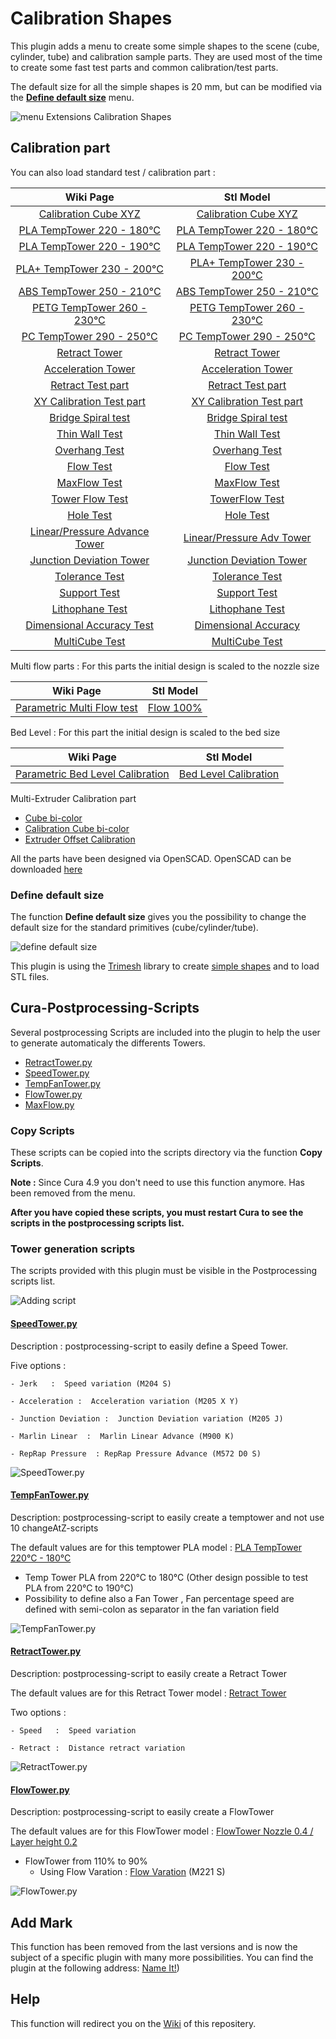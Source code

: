 # Calibration Shapes

This plugin adds a menu to create some simple shapes to the scene (cube, cylinder, tube) and calibration sample parts. They are used most of the time to create some fast test parts and common calibration/test parts. 

The default size for all the simple shapes is 20 mm, but can be modified via the [**Define default size**](#Define-default-size) menu.

![menu Extensions Calibration Shapes](./images/menu.jpg)

## Calibration part

You can also load standard test  / calibration  part :

| Wiki Page                                                                                                       | Stl Model                                                       |
|:---------------------------------------------------------------------------------------------------------------:|:---------------------------------------------------------------:|
| [Calibration Cube XYZ](https://github.com/5axes/Calibration-Shapes/wiki/Calibration-Cube-XYZ)                   | [Calibration Cube XYZ](./models/CalibrationCube.stl)            |
| [PLA  TempTower 220 - 180°C](https://github.com/5axes/Calibration-Shapes/wiki/PLA-TempTower-220---180°C)        | [PLA  TempTower 220 - 180°C](./models/TempTowerPLA.stl)         |
| [PLA  TempTower 220 - 190°C](https://github.com/5axes/Calibration-Shapes/wiki/PLA-TempTower-220---190°C)        | [PLA  TempTower 220 - 190°C](./models/TempTowerPLA190°C.stl)    |
| [PLA+ TempTower 230 - 200°C](https://github.com/5axes/Calibration-Shapes/wiki/PLA+-TempTower-230---200°C)       | [PLA+ TempTower 230 - 200°C](./models/TempTowerPLA+.stl)        |
| [ABS  TempTower 250 - 210°C](https://github.com/5axes/Calibration-Shapes/wiki/ABS-TempTower-250---210°C)        | [ABS  TempTower 250 - 210°C](./models/TempTowerABS.stl)         |
| [PETG TempTower 260 - 230°C](https://github.com/5axes/Calibration-Shapes/wiki/PETG-TempTower-260---230°C)       | [PETG TempTower 260 - 230°C](./models/TempTowerPETG.stl)        |
| [PC   TempTower 290 - 250°C](https://github.com/5axes/Calibration-Shapes/wiki/PC-TempTower-290---250°C)         | [PC   TempTower 290 - 250°C](./models/TempTowerPC.stl)        |
| [Retract Tower](https://github.com/5axes/Calibration-Shapes/wiki/Retract-Tower)                                 | [Retract Tower](./models/RetractTower.stl)                      |
| [Acceleration Tower](https://github.com/5axes/Calibration-Shapes/wiki/Acceleration-&-Ringing-Tower)             | [Acceleration Tower](./models/AccelerationTower.stl)            |
| [Retract Test part](https://github.com/5axes/Calibration-Shapes/wiki/Retract-Test-part)                         | [Retract Test part](./models/RetractTest.stl)                   |
| [XY Calibration Test part](https://github.com/5axes/Calibration-Shapes/wiki/XY-Calibration-Test-part)           | [XY Calibration Test part](./models/xy_calibration.stl)         |
| [Bridge Spiral test](https://github.com/5axes/Calibration-Shapes/wiki/Bridge-Spiral-test)                       | [Bridge Spiral test](./models/BridgeTest.stl)                   |
| [Thin Wall Test](https://github.com/5axes/Calibration-Shapes/wiki/Thin-Wall-Test)                               | [Thin Wall Test](./models/ThinWall.stl)                         |
| [Overhang Test](https://github.com/5axes/Calibration-Shapes/wiki/Overhang-Test)                                 | [Overhang Test](./models/Overhang.stl)                          |
| [Flow Test](https://github.com/5axes/Calibration-Shapes/wiki/Flow-Test)                                         | [Flow Test](./models/FlowTest.stl)                              |
| [MaxFlow Test](https://github.com/5axes/Calibration-Shapes/wiki/MaxFlow-Test)                                         | [MaxFlow Test](./models/MaxFlow.stl)                              |
| [Tower Flow Test](https://github.com/5axes/Calibration-Shapes/wiki/FlowTower-Test)                              | [TowerFlow Test](./models/Flow-tower-04x02.stl)                 |
| [Hole Test](https://github.com/5axes/Calibration-Shapes/wiki/Hole-Test)                                         | [Hole Test](./models/HoleTest.stl)                              |
| [Linear/Pressure Advance Tower](https://github.com/5axes/Calibration-Shapes/wiki/Linear-Pressure-Advance-Tower) | [Linear/Pressure Adv Tower](./models/PressureAdvTower.stl)      |
| [Junction Deviation Tower](https://github.com/5axes/Calibration-Shapes/wiki/Junction-Deviation-Tower)           | [Junction Deviation Tower](./models/JunctionDeviationTower.stl) |
| [Tolerance Test](https://github.com/5axes/Calibration-Shapes/wiki/Tolerance)                                    | [Tolerance Test](./models/Tolerance.stl)                        |
| [Support Test](https://github.com/5axes/Calibration-Shapes/wiki/Support-Test)                                   | [Support Test](./models/SupportTest.stl)                        |
| [Lithophane Test](https://github.com/5axes/Calibration-Shapes/wiki/Lithophane-Test)                                   | [Lithophane Test](./models/Lithophane.stl)                        |
| [Dimensional Accuracy Test](https://github.com/5axes/Calibration-Shapes/wiki/Dimensional-Accuracy-Test)         | [Dimensional Accuracy](./models/DimensionalAccuracyTest.stl)    |
| [MultiCube Test](https://github.com/5axes/Calibration-Shapes/wiki/MultiCube)                                    | [MultiCube Test](./models/MultiCube.stl)                        |


Multi flow parts : For this parts the initial design is scaled to the nozzle size

| Wiki Page                                                                                               | Stl Model                                                |
|:-------------------------------------------------------------------------------------------------------:|:--------------------------------------------------------:|
| [Parametric Multi Flow test](https://github.com/5axes/Calibration-Shapes/wiki/MultiFlowTest) | [Flow 100%](./models/Flow100.stl) |


Bed Level : For this part the initial design is scaled to the bed size

| Wiki Page                                                                                               | Stl Model                                                |
|:-------------------------------------------------------------------------------------------------------:|:--------------------------------------------------------:|
| [Parametric Bed Level Calibration](https://github.com/5axes/Calibration-Shapes/wiki/ParametricBedLevel) | [Bed Level Calibration](./models/ParametricBedLevel.stl) |

Multi-Extruder Calibration part

- [Cube bi-color](https://github.com/5axes/Calibration-Shapes/wiki/Cube-Bi-Color)
- [Calibration Cube bi-color](https://github.com/5axes/Calibration-Shapes/wiki/CubeCalibrationBiColor)
- [Extruder Offset Calibration](https://github.com/5axes/Calibration-Shapes/wiki/ExtruderOffsetCalibration)

All the parts have been designed via OpenSCAD. OpenSCAD can be downloaded [here](http://www.openscad.org/downloads.html)

### Define default size

The function **Define default size** gives you the possibility to change the default size for the standard primitives (cube/cylinder/tube).

![define default size](./images/size.jpg)

This plugin is using the [Trimesh](https://github.com/mikedh/trimesh) library to create [simple shapes](https://github.com/mikedh/trimesh/blob/master/trimesh/creation.py) and to load STL files.


## Cura-Postprocessing-Scripts

Several postprocessing Scripts are included into the plugin to help the user to generate automaticaly the differents Towers.

- [RetractTower.py](./scripts/RetractTower.py)
- [SpeedTower.py](./scripts/SpeedTower.py)
- [TempFanTower.py](./scripts/TempFanTower.py)
- [FlowTower.py](./scripts/FlowTower.py)
- [MaxFlow.py](./scripts/MaxFlow.py)

### Copy Scripts

These scripts can be copied into the scripts directory via the function **Copy Scripts**.

**Note :** Since Cura 4.9 you don't need to use this function anymore. Has been removed from the menu.

**After you have copied these scripts, you must restart Cura to see the scripts in the postprocessing scripts list.**


### Tower generation scripts
The scripts provided with this plugin must be visible in the Postprocessing scripts list.

![Adding script](./images/plugins.jpg)


#### [SpeedTower.py](scripts/SpeedTower.py)


Description :  postprocessing-script to easily define a Speed Tower.

Five options :

    - Jerk   :  Speed variation (M204 S) 
	
    - Acceleration :  Acceleration variation (M205 X Y) 
    
    - Junction Deviation :  Junction Deviation variation (M205 J) 
    
    - Marlin Linear  :  Marlin Linear Advance (M900 K)

    - RepRap Pressure  : RepRap Pressure Advance (M572 D0 S)

![SpeedTower.py](./images/speedtower.jpg)


#### [TempFanTower.py](scripts/TempFanTower.py)


Description:  postprocessing-script to easily create a temptower and not use 10 changeAtZ-scripts

 The default values are for this temptower PLA model : [PLA TempTower 220°C - 180°C](./models/TempTowerPLA.stl)
- Temp Tower PLA from 220°C to 180°C  (Other design possible to test PLA from 220°C to 190°C)
- Possibility to define also a Fan Tower , Fan percentage speed are defined with semi-colon as separator in the fan variation field

![TempFanTower.py](./images/tempfan.jpg)


#### [RetractTower.py](scripts/RetractTower.py)



Description:  postprocessing-script to easily create a Retract Tower

The default values are for this Retract Tower model : [Retract Tower](./models/RetractTower.stl)
 
Two options :

    - Speed   :  Speed variation
	
    - Retract :  Distance retract variation

![RetractTower.py](./images/retract-tower.jpg)


#### [FlowTower.py](scripts/FlowTower.py)


Description:  postprocessing-script to easily create a FlowTower

 The default values are for this FlowTower model : [FlowTower Nozzle 0.4 / Layer height 0.2](./models/Flow-tower-04x02.stl)
- FlowTower from 110% to 90% 
    - Using Flow Varation   :  [Flow Varation](https://marlinfw.org/docs/gcode/M221.html) (M221 S) 

![FlowTower.py](./images/flowtower.jpg)

## Add Mark

This function has been removed from the last versions and is now the subject of a specific plugin with many more possibilities. You can find the plugin at the following address: [Name It!](https://github.com/5axes/NameIt))


## Help


This function will redirect you on the [Wiki](https://github.com/5axes/Calibration-Shapes/wiki) of this repositery.
